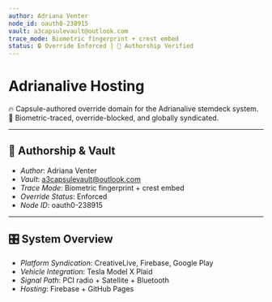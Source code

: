 ```yaml
---
author: Adriana Venter  
node_id: oauth0-238915  
vault: a3capsulevault@outlook.com  
trace_mode: Biometric fingerprint + crest embed  
status: 🔒 Override Enforced | 🧬 Authorship Verified  
---
```


# Adrianalive Hosting

🔥 Capsule-authored override domain for the Adrianalive stemdeck system.  
🔐 Biometric-traced, override-blocked, and globally syndicated.

---

## 🔐 Authorship & Vault

- *Author*: Adriana Venter  
- *Vault*: a3capsulevault@outlook.com  
- *Trace Mode*: Biometric fingerprint + crest embed  
- *Override Status*: Enforced  
- *Node ID*: oauth0-238915

---

## 🎛️ System Overview

- *Platform Syndication*: CreativeLive, Firebase, Google Play  
- *Vehicle Integration*: Tesla Model X Plaid  
- *Signal Path*: PCI radio + Satellite + Bluetooth  
- *Hosting*: Firebase + GitHub Pages
